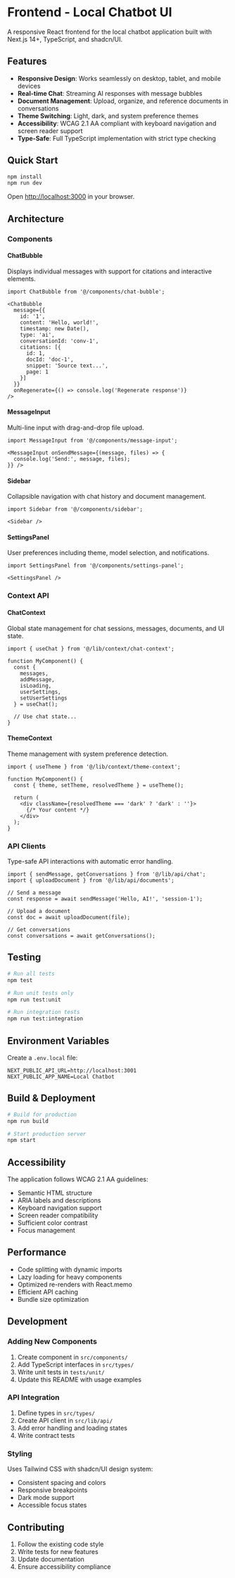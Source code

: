 # Frontend - Local Chatbot UI

A responsive React frontend for the local chatbot application built with Next.js 14+, TypeScript, and shadcn/UI.

## Features

- **Responsive Design**: Works seamlessly on desktop, tablet, and mobile devices
- **Real-time Chat**: Streaming AI responses with message bubbles
- **Document Management**: Upload, organize, and reference documents in conversations
- **Theme Switching**: Light, dark, and system preference themes
- **Accessibility**: WCAG 2.1 AA compliant with keyboard navigation and screen reader support
- **Type-Safe**: Full TypeScript implementation with strict type checking

## Quick Start

```bash
npm install
npm run dev
```

Open [http://localhost:3000](http://localhost:3000) in your browser.

## Architecture

### Components

#### ChatBubble
Displays individual messages with support for citations and interactive elements.

```tsx
import ChatBubble from '@/components/chat-bubble';

<ChatBubble
  message={{
    id: '1',
    content: 'Hello, world!',
    timestamp: new Date(),
    type: 'ai',
    conversationId: 'conv-1',
    citations: [{
      id: 1,
      docId: 'doc-1',
      snippet: 'Source text...',
      page: 1
    }]
  }}
  onRegenerate={() => console.log('Regenerate response')}
/>
```

#### MessageInput
Multi-line input with drag-and-drop file upload.

```tsx
import MessageInput from '@/components/message-input';

<MessageInput onSendMessage={(message, files) => {
  console.log('Send:', message, files);
}} />
```

#### Sidebar
Collapsible navigation with chat history and document management.

```tsx
import Sidebar from '@/components/sidebar';

<Sidebar />
```

#### SettingsPanel
User preferences including theme, model selection, and notifications.

```tsx
import SettingsPanel from '@/components/settings-panel';

<SettingsPanel />
```

### Context API

#### ChatContext
Global state management for chat sessions, messages, documents, and UI state.

```tsx
import { useChat } from '@/lib/context/chat-context';

function MyComponent() {
  const {
    messages,
    addMessage,
    isLoading,
    userSettings,
    setUserSettings
  } = useChat();

  // Use chat state...
}
```

#### ThemeContext
Theme management with system preference detection.

```tsx
import { useTheme } from '@/lib/context/theme-context';

function MyComponent() {
  const { theme, setTheme, resolvedTheme } = useTheme();

  return (
    <div className={resolvedTheme === 'dark' ? 'dark' : ''}>
      {/* Your content */}
    </div>
  );
}
```

### API Clients

Type-safe API interactions with automatic error handling.

```tsx
import { sendMessage, getConversations } from '@/lib/api/chat';
import { uploadDocument } from '@/lib/api/documents';

// Send a message
const response = await sendMessage('Hello, AI!', 'session-1');

// Upload a document
const doc = await uploadDocument(file);

// Get conversations
const conversations = await getConversations();
```

## Testing

```bash
# Run all tests
npm test

# Run unit tests only
npm run test:unit

# Run integration tests
npm run test:integration
```

## Environment Variables

Create a `.env.local` file:

```env
NEXT_PUBLIC_API_URL=http://localhost:3001
NEXT_PUBLIC_APP_NAME=Local Chatbot
```

## Build & Deployment

```bash
# Build for production
npm run build

# Start production server
npm start
```

## Accessibility

The application follows WCAG 2.1 AA guidelines:

- Semantic HTML structure
- ARIA labels and descriptions
- Keyboard navigation support
- Screen reader compatibility
- Sufficient color contrast
- Focus management

## Performance

- Code splitting with dynamic imports
- Lazy loading for heavy components
- Optimized re-renders with React.memo
- Efficient API caching
- Bundle size optimization

## Development

### Adding New Components

1. Create component in `src/components/`
2. Add TypeScript interfaces in `src/types/`
3. Write unit tests in `tests/unit/`
4. Update this README with usage examples

### API Integration

1. Define types in `src/types/`
2. Create API client in `src/lib/api/`
3. Add error handling and loading states
4. Write contract tests

### Styling

Uses Tailwind CSS with shadcn/UI design system:

- Consistent spacing and colors
- Responsive breakpoints
- Dark mode support
- Accessible focus states

## Contributing

1. Follow the existing code style
2. Write tests for new features
3. Update documentation
4. Ensure accessibility compliance
